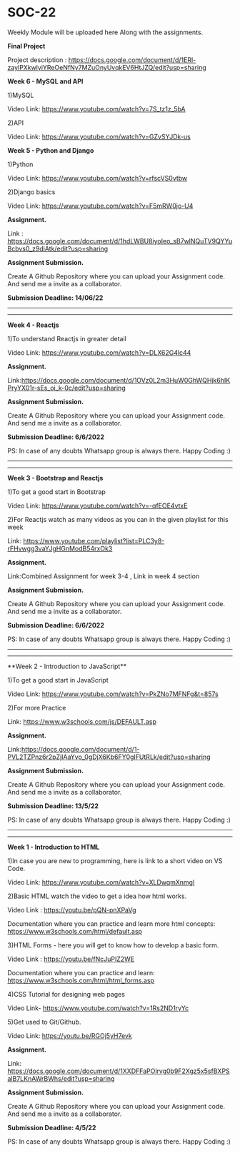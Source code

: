# SOC-22 

Weekly Module will be uploaded here Along with the assignments.

**Final Project**

Project description : https://docs.google.com/document/d/1ERl-zaylPXkwlyiYReOeNfNy7MZuOnyUvqkEV6HtJZQ/edit?usp=sharing



**Week 6 - MySQL and API**


1)MySQL

Video Link: https://www.youtube.com/watch?v=7S_tz1z_5bA

2)API

Video Link: https://www.youtube.com/watch?v=GZvSYJDk-us


**Week 5 - Python and Django**


1)Python

Video Link: https://www.youtube.com/watch?v=rfscVS0vtbw

2)Django basics

Video Link: https://www.youtube.com/watch?v=F5mRW0jo-U4

**Assignment.**

Link : https://docs.google.com/document/d/1hdLWBU8iyoIeo_sB7wlNQuTV9QYYuBcbvs0_z9diAtk/edit?usp=sharing 

**Assignment Submission.**

Create A Github Repository where you can upload your Assignment code. And send me a invite as a collaborator.

**Submission Deadline: 14/06/22**






<hr>
<hr>

**Week 4 - Reactjs**


1)To understand Reactjs in greater detail

Video Link: https://www.youtube.com/watch?v=DLX62G4lc44

**Assignment.**

Link:https://docs.google.com/document/d/1OVz0L2m3HuW0GhWQHjk6hIKPryYX01r-sEs_oi_k-0c/edit?usp=sharing

**Assignment Submission.**

Create A Github Repository where you can upload your Assignment code. And send me a invite as a collaborator.

**Submission Deadline: 6/6/2022**

PS: In case of any doubts Whatsapp group is always there. Happy Coding :) 





<hr>
<hr>

**Week 3 - Bootstrap and Reactjs**


1)To get a good start in Bootstrap

Video Link: https://www.youtube.com/watch?v=-qfEOE4vtxE

2)For Reactjs watch as many videos as you can in the given playlist for this week 

Link: https://www.youtube.com/playlist?list=PLC3y8-rFHvwgg3vaYJgHGnModB54rxOk3

**Assignment.**

Link:Combined Assignment for week 3-4 , Link in week 4 section

**Assignment Submission.**

Create A Github Repository where you can upload your Assignment code. And send me a invite as a collaborator.

**Submission Deadline: 6/6/2022**

PS: In case of any doubts Whatsapp group is always there. Happy Coding :) 





<hr>
<hr>
**Week 2 - Introduction to JavaScript**


1)To get a good start in JavaScript

Video Link: https://www.youtube.com/watch?v=PkZNo7MFNFg&t=857s

2)For more Practice

Link: https://www.w3schools.com/js/DEFAULT.asp 

**Assignment.**

Link:https://docs.google.com/document/d/1-PVL2TZPnz6r2pZjIAaYvo_0gDjX6Kb6FY0gIFUtRLk/edit?usp=sharing

**Assignment Submission.**

Create A Github Repository where you can upload your Assignment code. And send me a invite as a collaborator.

**Submission Deadline: 13/5/22**

PS: In case of any doubts Whatsapp group is always there. Happy Coding :) 







<hr>
<hr>

**Week 1 - Introduction to HTML**


1)In case you are new to programming, here is link to a short video on VS Code.

Video Link: https://www.youtube.com/watch?v=XLDwqmXnmgI

2)Basic HTML watch the video to get a idea how html works.

Video Link : https://youtu.be/pQN-pnXPaVg

Documentation where you can practice and learn more html concepts: https://www.w3schools.com/html/default.asp

3)HTML Forms - here you will get to know how to develop a basic form.

Video Link : https://youtu.be/fNcJuPIZ2WE

Documentation where you can practice and learn: https://www.w3schools.com/html/html_forms.asp

4)CSS Tutorial for designing web pages

Video Link- https://www.youtube.com/watch?v=1Rs2ND1ryYc

5)Get used to Git/Github.

Video Link: https://youtu.be/RGOj5yH7evk

**Assignment.**

Link: https://docs.google.com/document/d/1XXDFFaPOlrvg0b9F2Xgz5x5sfBXPSalB7LKnAWrBWhs/edit?usp=sharing

**Assignment Submission.**

Create A Github Repository where you can upload your Assignment code. And send me a invite as a collaborator.

**Submission Deadline: 4/5/22**

PS: In case of any doubts Whatsapp group is always there. Happy Coding :) 



